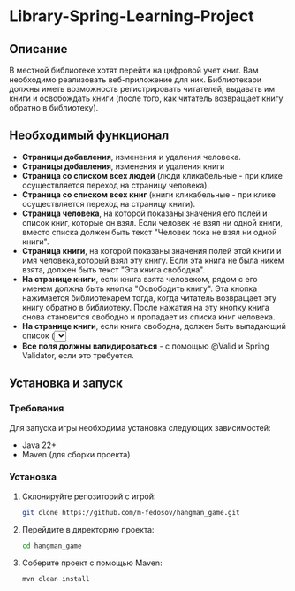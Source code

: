 ﻿# Library-Spring-Learning-Project

## Описание
В местной библиотеке хотят перейти на цифровой учет книг. Вам необходимо реализовать веб-приложение для них. Библиотекари должны иметь возможность регистрировать читателей, выдавать им книги и освобождать книги (после того, как читатель возвращает книгу обратно в библиотеку).

## Необходимый функционал
- **Страницы добавления**, изменения и удаления человека.
- **Страницы добавления**, изменения и удаления книги
- **Страница со списком всех людей** (люди кликабельные - при клике осуществляется переход на страницу человека).
- **Страница со списком всех книг** (книги кликабельные - при клике осуществляется переход на страницу книги).
- **Страница человека**, на которой показаны значения его полей и список книг, которые он взял. Если человек не взял ни одной книги, вместо списка должен быть текст "Человек пока не взял ни одной книги".
- **Страница книги**, на которой показаны значения полей этой книги и имя человека,который взял эту книгу. Если эта книга не была никем взята, должен быть текст "Эта книга свободна".
- **На странице книги**, если книга взята человеком, рядом с его именем должна быть кнопка "Освободить книгу". Эта кнопка нажимается библиотекарем тогда, когда читатель возвращает эту книгу обратно в библиотеку. После нажатия на эту кнопку книга снова становится свободно и пропадает из списка книг человека.
- **На странице книги**, если книга свободна, должен быть выпадающий список (<select>) со всеми людьми и кнопка "Назначить книгу". Эта кнопка нажимается библиотекарем тогда, когда читатель хочет забрать эту книгу домой. После нажатия на эту кнопку, книга должна начать принадлежать выбранному человеку и должна появится в его списке книг.
- **Все поля должны валидироваться** - с помощью @Valid и Spring Validator, если это требуется.

## Установка и запуск
### Требования
Для запуска игры необходима установка следующих зависимостей:
- Java 22+
- Maven (для сборки проекта)

### Установка
1. Склонируйте репозиторий с игрой:
    ```bash
    git clone https://github.com/m-fedosov/hangman_game.git
    ```
2. Перейдите в директорию проекта:
    ```bash
    cd hangman_game
    ```
3. Соберите проект с помощью Maven:
    ```bash
    mvn clean install
    ```
